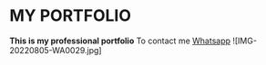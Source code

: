 # MY PORTFOLIO

**This is my professional portfolio**
To contact me  [Whatsapp](https://wa.me/254799802335)
![IMG-20220805-WA0029.jpg]
